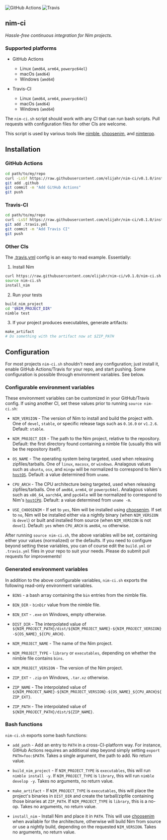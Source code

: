 ![GitHub Actions](https://github.com/elijahr/nim-ci/workflows/Build/badge.svg)
![Travis](https://travis-ci.org/elijahr/nim-ci.svg?branch=devel&status=errored)

## nim-ci

*Hassle-free continuous integration for Nim projects.*

### Supported platforms

* GitHub Actions
  * Linux (`amd64`, `arm64`, `powerpc64el`)
  * macOs (`amd64`)
  * Windows (`amd64`)

* Travis-CI
  * Linux (`amd64`, `arm64`, `powerpc64el`)
  * macOs (`amd64`)
  * Windows (`amd64`)

The `nim-ci.sh` script should work with any CI that can run bash scripts.
Pull requests with configuration files for other CIs are welcome.

This script is used by various tools like [nimble](https://github.com/nim-lang/nimble),
[choosenim](https://github.com/dom96/choosenim), and
[nimterop](https://github.com/nimterop/nimterop).

## Installation

### GitHub Actions

```sh
cd path/to/my/repo
curl -LsSf https://raw.githubusercontent.com/elijahr/nim-ci/v0.1.0/install_github.sh | sh
git add .github
git commit -m "Add GitHub Actions"
git push
```

### Travis-CI

```sh
cd path/to/my/repo
curl -LsSf https://raw.githubusercontent.com/elijahr/nim-ci/v0.1.0/install_travis.sh | sh
git add .travis.yml
git commit -m "Add Travis CI"
git push
```

### Other CIs

The [.travis.yml](https://github.com/elijahr/nim-ci/blob/v0.1.0/.travis.yml) config is an easy to read example. Essentially:

1. Install Nim

  ```sh
  curl https://raw.githubusercontent.com/elijahr/nim-ci/v0.1.0/nim-ci.sh -LsSf > nim-ci.sh
  source nim-ci.sh
  install_nim
  ```

2. Run your tests

  ```sh
  build_nim_project
  cd "$NIM_PROJECT_DIR"
  nimble test
  ```

3. If your project produces executables, generate artifacts:

  ```sh
  make_artifact
  # Do something with the artifact now at $ZIP_PATH
  ```

## Configuration

For most projects `nim-ci.sh` shouldn't need any configuration; just install it, enable GitHub Actions/Travis for your repo, and start pushing. Some configuration is possible through environment variables. See below.

### Configurable environment variables

These environment variables can be customized in your GitHub/Travis config. If using another CI, set  these values prior to running `source nim-ci.sh`:

* `NIM_VERSION` - The version of Nim to install and build the project with. One of `devel`, `stable`, or specific release tags such as `0.16.0` or `v1.2.6`. Default: `stable`.

* `NIM_PROJECT_DIR` - The path to the Nim project, relative to the repository. Default: the first directory found containing a nimble file (usually this will be the repository itself).

* `OS_NAME` - The operating system being targeted, used when releasing zipfiles/tarballs. One of `linux`, `macosx`, or `windows`. Analagous values such as `ubuntu`, `osx`, and `mingw` will be normalized to correspond to Nim's [`hostOS`](https://nim-lang.org/docs/system.html#hostOS). Default: a value determined from `uname`.

* `CPU_ARCH` - The CPU architecture being targeted, used when releasing zipfiles/tarballs. One of `amd64`, `arm64`, or `powerpc64el`. Analagous values such as `x86_64`, `aarch64`, and `ppc64le` will be normalized to correspond to Nim's [`hostCPU`](https://nim-lang.org/docs/system.html#hostCPU). Default: a value determined from `uname -m`.

* `USE_CHOOSENIM` - If set to `yes`, Nim will be installed using [choosenim](https://github.com/dom96/choosenim). If set to `no`, Nim will be installed either via a nightly binary (when `NIM_VERSION` is `devel`) or built and installed from source (when `NIM_VERSION` is not `devel`). Default: `yes` when `CPU_ARCH` is `amd64`, `no` otherwise.

After running `source nim-ci.sh`, the above variables will be set, containing either your values (normalized) or the defaults. If you need to configure beyond setting these variables, you can of course edit the `build.yml` or `.travis.yml` files in your repo to suit your needs. Please do submit pull requests for improvements!

### Generated environment variables

In addition to the above configurable variables, `nim-ci.sh` exports the following read-only environment variables.

* `BINS` - a bash array containing the `bin` entries from the nimble file.

* `BIN_DIR` - `binDir` value from the nimble file.

* `BIN_EXT` - `.exe` on Windows, empty otherwise.

* `DIST_DIR` - The interpolated value of `${NIM_PROJECT_PATH}/dist/${NIM_PROJECT_NAME}-${NIM_PROJECT_VERSION}-${OS_NAME}_${CPU_ARCH}`.

* `NIM_PROJECT_NAME` - The name of the Nim project.

* `NIM_PROJECT_TYPE` - `library` or `executables`, depending on whether the nimble file contains `bins`.

* `NIM_PROJECT_VERSION` - The version of the Nim project.

* `ZIP_EXT` - `.zip` on Windows, `.tar.xz` otherwise.

* `ZIP_NAME` - The interpolated value of `${NIM_PROJECT_NAME}-${NIM_PROJECT_VERSION}-${OS_NAME}_${CPU_ARCH}${ZIP_EXT}`.

* `ZIP_PATH` - The interpolated value of `${NIM_PROJECT_PATH}/dist/${ZIP_NAME}`.

### Bash functions

`nim-ci.sh` exports some bash functions:

* `add_path` - Add an entry to `PATH` in a cross-CI-platform way. For instance, GitHub Actions requires an additional step beyond simply setting `export PATH=foo:$PATH`. Takes a single argument, the path to add. No return value.

* `build_nim_project` - If `NIM_PROJECT_TYPE` is `executables`, this will run `nimble install -y`. If `NIM_PROJECT_TYPE` is `library`, this will run `nimble develop -y`. Takes no arguments, no return value.

* `make_artifact` - If `NIM_PROJECT_TYPE` is `executables`, this will place the project's binaries in `DIST_DIR` and create the tarball/zipfile containing those binaries at `ZIP_PATH`. If `NIM_PROJECT_TYPE` is `library`, this is a no-op. Takes no arguments, no return value.

* `install_nim` - Install Nim and place it in `PATH`. This will use [choosenim](https://github.com/dom96/choosenim) when available for the architecture, otherwise will build Nim from source or use a nightly build, depending on the requested `NIM_VERSION`. Takes no arguments, no return value.
